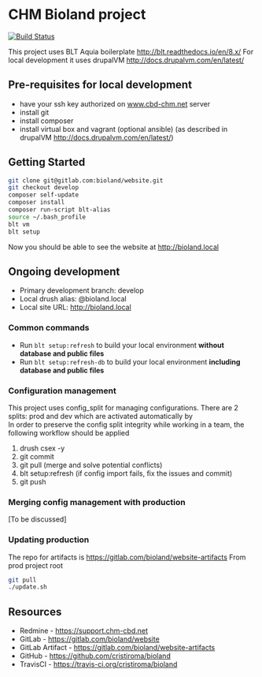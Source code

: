 # CHM Bioland project
[![Build Status](https://travis-ci.org/cristiroma/bioland.svg?branch=develop)](https://travis-ci.org/cristiroma/bioland)

This project uses BLT Aquia boilerplate http://blt.readthedocs.io/en/8.x/
For local development it uses drupalVM http://docs.drupalvm.com/en/latest/

## Pre-requisites for local development
* have your ssh key authorized on www.cbd-chm.net server
* install git
* install composer
* install virtual box and vagrant (optional ansible) (as described in drupalVM http://docs.drupalvm.com/en/latest/)

## Getting Started

```bash
git clone git@gitlab.com:bioland/website.git
git checkout develop
composer self-update
composer install
composer run-script blt-alias
source ~/.bash_profile
blt vm
blt setup
```
Now you should be able to see the website at http://bioland.local

## Ongoing development
* Primary development branch: develop
* Local drush alias: @bioland.local
* Local site URL: http://bioland.local

### Common commands
* Run ```blt setup:refresh``` to build your local environment **without database and public files**
* Run ```blt setup:refresh-db``` to build your local environment **including database and public files**

### Configuration management
This project uses config_split for managing configurations. There are 2 splits: prod and dev which are activated automatically by  
In order to preserve the config split integrity while working in a team, the following workflow should be applied 

1. drush csex -y
2. git commit
3. git pull (merge and solve potential conflicts)
4. blt setup:refresh (if config import fails, fix the issues and commit)
5. git push

### Merging config management with production
[To be discussed]

### Updating production
The repo for artifacts is https://gitlab.com/bioland/website-artifacts
From prod project root
```bash 
git pull
./update.sh
```


## Resources

* Redmine - https://support.chm-cbd.net
* GitLab - https://gitlab.com/bioland/website
* GitLab Artifact - https://gitlab.com/bioland/website-artifacts
* GitHub - https://github.com/cristiroma/bioland
* TravisCI - https://travis-ci.org/cristiroma/bioland
